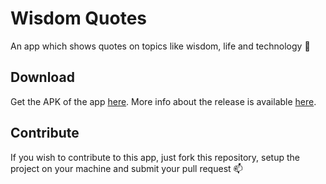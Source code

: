 # Wisdom Quotes

An app which shows quotes on topics like wisdom, life and technology :stars:


## Download

Get the APK of the app [here](https://github.com/suvansh-rana/wisdom_quotes/releases/download/v1.0/Wisdom.Quotes_v1.0.apk). More info about the release is available [here](https://github.com/suvansh-rana/wisdom_quotes/releases).

## Contribute

If you wish to contribute to this app, just fork this repository, setup the project on your machine and submit your pull request :mailbox:
 
